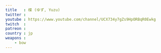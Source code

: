 ```yaml
---
title   : 楪 (ゆず, Yuzu)
twitter : 
youtube : https://www.youtube.com/channel/UCX734y7gZs9HpORBqR0Ewkg
twitch  : 
patreon : 
country : jp
weapons :
    - bow
---
```


